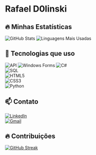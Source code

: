 # Rafael D0linski  

## 🔥 Minhas Estatísticas
![GitHub Stats](https://github-readme-stats.vercel.app/api?username=RafaelD0linski&show_icons=true&theme=radical)
![Linguagens Mais Usadas](https://github-readme-stats.vercel.app/api/top-langs/?username=RafaelD0linski&layout=compact&theme=radical)

## 🚀 Tecnologias que uso  

![API](https://img.shields.io/badge/API-005571?style=for-the-badge&logo=fastapi)
![Windows Forms](https://img.shields.io/badge/Windows%20Forms-0078D6?style=for-the-badge&logo=windows)
![C#](https://img.shields.io/badge/C%23-239120?style=for-the-badge&logo=c-sharp&logoColor=white)  
![SQL](https://img.shields.io/badge/SQL-4479A1?style=for-the-badge&logo=postgresql&logoColor=white)  
![HTML5](https://img.shields.io/badge/HTML5-E34F26?style=for-the-badge&logo=html5&logoColor=white)  
![CSS3](https://img.shields.io/badge/CSS3-1572B6?style=for-the-badge&logo=css3&logoColor=white)  
![Python](https://img.shields.io/badge/Python-3776AB?style=for-the-badge&logo=python&logoColor=white)  

## 📫 Contato  
[![LinkedIn](https://img.shields.io/badge/LinkedIn-0077B5?style=for-the-badge&logo=linkedin&logoColor=white)](https://www.linkedin.com/public-profile/settings?trk=d_flagship3_profile_self_view_public_profile)  
[![Gmail](https://img.shields.io/badge/Gmail-D14836?style=for-the-badge&logo=gmail&logoColor=white)](mailto:rafaeldolinski14@gmail.com)  

## 🔥 Contribuições  
[![GitHub Streak](https://streak-stats.demolab.com?user=RafaelD0lonski&theme=dark&date_format=j%20M%5B%20Y%5D)](https://git.io/streak-stats)
